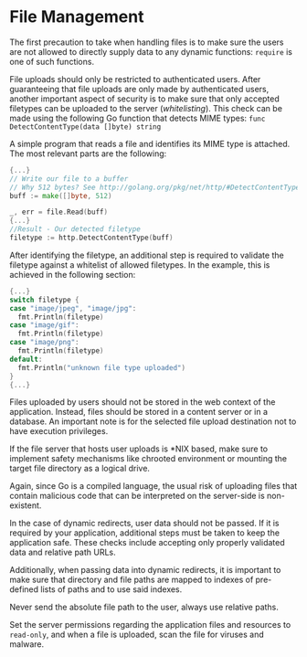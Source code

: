 File Management
===============

The first precaution to take when handling files is to make sure the users are
not allowed to directly supply data to any dynamic functions: `require` is one
of such functions.

File uploads should only be restricted to authenticated users.
After guaranteeing that file uploads are only made by authenticated users,
another important aspect of security is to make sure that only accepted filetypes
can be uploaded to the server (_whitelisting_).
This check can be made using the following Go function that detects MIME types:
`func DetectContentType(data []byte) string`

A simple program that reads a file and identifies its MIME type is attached.
The most relevant parts are the following:

```go
{...}
// Write our file to a buffer
// Why 512 bytes? See http://golang.org/pkg/net/http/#DetectContentType
buff := make([]byte, 512)

_, err = file.Read(buff)
{...}
//Result - Our detected filetype
filetype := http.DetectContentType(buff)
```

After identifying the filetype, an additional step is required to validate the
filetype against a whitelist of allowed filetypes. In the example, this is
achieved in the following section:

```go
{...}
switch filetype {
case "image/jpeg", "image/jpg":
  fmt.Println(filetype)
case "image/gif":
  fmt.Println(filetype)
case "image/png":
  fmt.Println(filetype)
default:
  fmt.Println("unknown file type uploaded")
}
{...}
```

Files uploaded by users should not be stored in the web context of the
application. Instead, files should be stored in a content server or in a
database. An important note is for the selected file upload destination not to
have execution privileges.

If the file server that hosts user uploads is \*NIX based, make sure to
implement safety mechanisms like chrooted environment or mounting the target
file directory as a logical drive.

Again, since Go is a compiled language, the usual risk of uploading files that
contain malicious code that can be interpreted on the server-side is
non-existent.

In the case of dynamic redirects, user data should not be passed. If it is
required by your application, additional steps must be taken to keep the
application safe. These checks include accepting only properly validated data
and relative path URLs.

Additionally, when passing data into dynamic redirects, it is important to make
sure that directory and file paths are mapped to indexes of pre-defined lists
of paths and to use said indexes.

Never send the absolute file path to the user, always use relative paths.

Set the server permissions regarding the application files and resources to
`read-only`, and when a file is uploaded, scan the file for viruses and malware.

[^1]:  Go 1.8 does allow dynamic loading now, via [the new plugin mechanism]( https://golang.org/pkg/plugin/).
       If your application uses this mechanism, you should take precautions
       against user-supplied input.
